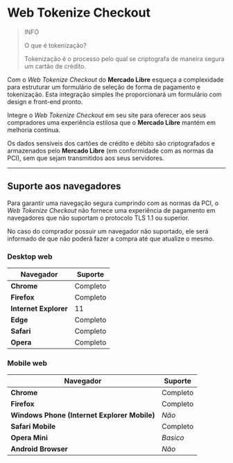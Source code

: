 # Web Tokenize Checkout

> INFO
>
> O que é tokenização?
>
> Tokenização é o processo pelo qual se criptografa de maneira segura um cartão de crédito.

Com o *Web Tokenize Checkout* do **Mercado Libre** esqueça a complexidade para estruturar um formulário de seleção de forma de pagamento e tokenização. Esta integração simples lhe proporcionará um formulário com design e front-end pronto.

Integre o  *Web Tokenize Checkout* em seu site para oferecer aos seus compradores uma experiência estilosa que o **Mercado Libre** mantém em melhoria contínua.

Os dados sensíveis dos cartões de crédito e débito são criptografados e armazenados pelo **Mercado Libre** (em conformidade com as normas da PCI), sem que sejam transmitidos aos seus servidores.

---

## Suporte aos navegadores

Para garantir uma navegação segura cumprindo com as normas da PCI, o *Web Tokenize Checkout* não fornece uma experiência de pagamento em navegadores que não suportam o protocolo TLS 1.1 ou superior.

No caso do comprador possuir um navegador não suportado, ele será informado de que não poderá fazer a compra até que atualize o mesmo.

### Desktop web

| Navegador | Suporte |
| --- | --- |
| **Chrome** | Completo |
| **Firefox** | Completo |
| **Internet Explorer** | 11 |
| **Edge** | Completo |
| **Safari** | Completo |
| **Opera** | Completo |

### Mobile web

| Navegador | Suporte |
| --- | --- |
| **Chrome** | Completo |
| **Firefox** | Completo |
| **Windows Phone (Internet Explorer Mobile)** | _Não_ |
| **Safari Mobile** | Completo |
| **Opera Mini** | _Basico_ |
| **Android Browser** | _Não_ |
